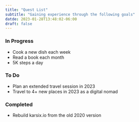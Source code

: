 ```yaml
---
title: "Quest List"
subtitle: "Gaining experience through the following goals"
datde: 2023-01-28T13:48:02-06:00
draft: false
---
```


### In Progress
- Cook a new dish each week
- Read a book each month
- 5K steps a day

### To Do
- Plan an extended travel session in 2023
- Travel to 4+ new places in 2023 as a digital nomad

### Completed
- Rebuild karsix.io from the old 2020 version